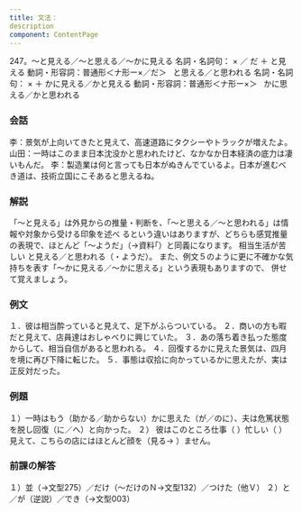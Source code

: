 ```yaml
---
title: 文法：
description
component: ContentPage
---
```



247。～と見える／～と思える／～かに見える
名詞・名詞句： × ／ だ ＋ と見える
動詞・形容詞：普通形＜ナ形ー×／だ＞   と思える／と思われる
名詞・名詞句： × ＋ かに見える／かと見える
動詞・形容詞：普通形＜ナ形ー×＞   かに思える／かと思われる
### 会話
李：景気が上向いてきたと見えて、高速道路にタクシーやトラックが増えたよ。
山田：一時はこのまま日本沈没かと思われたけど、なかなか日本経済の底力は凄いもんだ。
李：製造業は何と言っても日本がぬきんでているよ。日本が進むべき道は、技術立国にこそあると思えるね。
### 解説
「～と見える」は外見からの推量・判断を、「～と思える／～と思われる」は情報や対象から受ける印象を述べ るという違いはありますが、どちらも感覚推量の表現で、ほとんど「～ようだ」（→資料｢）と同義になります。
相当生活が苦しい と見える／と思われる（・ようだ）。
また、例文５のように更に不確かな気持ちを表す「～かに見える／～かに思える」という表現もありますので、 併せて覚えましょう。
### 例文
１．彼は相当酔っていると見えて、足下がふらついている。
２．商いの方も暇だと見えて、店員達はおしゃべりに興じていた。
３．あの落ち着き払った態度からして、相当自信があると思われる。
４．回復するかに見えた景気は、四月を境に再び下降に転じた。
５．事態は収拾に向かっているかに思えたが、実は正反対だった。
### 例題
１）一時はもう（助かる／助からない）かに思えた（が／のに）、夫は危篤状態を脱し回復（に／へ）と向かった。
２） 彼はこのところ仕事（ ）忙しい（ ）見えて、こちらの店にはほとんど顔を（見る→ ）ません。
### 前課の解答
１）並（→文型275）／だけ（～だけのＮ→文型132）／つけた（他Ｖ）
２）と／が（逆説）／でき（→文型003）
